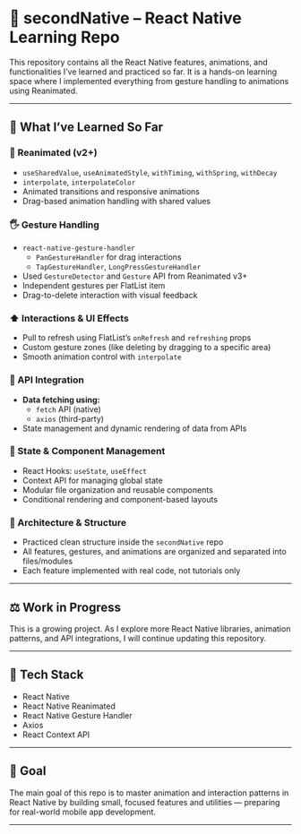 # 📱 secondNative – React Native Learning Repo

This repository contains all the React Native features, animations, and functionalities I’ve learned and practiced so far. It is a hands-on learning space where I implemented everything from gesture handling to animations using Reanimated.

---

## 🧠 What I’ve Learned So Far

### 🧹 Reanimated (v2+)
- `useSharedValue`, `useAnimatedStyle`, `withTiming`, `withSpring`, `withDecay`
- `interpolate`, `interpolateColor`
- Animated transitions and responsive animations
- Drag-based animation handling with shared values

### 🖐️ Gesture Handling
- `react-native-gesture-handler`
  - `PanGestureHandler` for drag interactions
  - `TapGestureHandler`, `LongPressGestureHandler`
- Used `GestureDetector` and `Gesture` API from Reanimated v3+
- Independent gestures per FlatList item
- Drag-to-delete interaction with visual feedback

### ⬆️ Interactions & UI Effects
- Pull to refresh using FlatList’s `onRefresh` and `refreshing` props
- Custom gesture zones (like deleting by dragging to a specific area)
- Smooth animation control with `interpolate`

### 🔗 API Integration
- **Data fetching using:**
  - `fetch` API (native)
  - `axios` (third-party)
- State management and dynamic rendering of data from APIs

### 📆 State & Component Management
- React Hooks: `useState`, `useEffect`
- Context API for managing global state
- Modular file organization and reusable components
- Conditional rendering and component-based layouts

### 🧱 Architecture & Structure
- Practiced clean structure inside the `secondNative` repo
- All features, gestures, and animations are organized and separated into files/modules
- Each feature implemented with real code, not tutorials only


---

## ⚖️ Work in Progress
This is a growing project. As I explore more React Native libraries, animation patterns, and API integrations, I will continue updating this repository.

---

## 📌 Tech Stack

- React Native
- React Native Reanimated
- React Native Gesture Handler
- Axios
- React Context API

---

## 🏁 Goal

The main goal of this repo is to master animation and interaction patterns in React Native by building small, focused features and utilities — preparing for real-world mobile app development.

---

